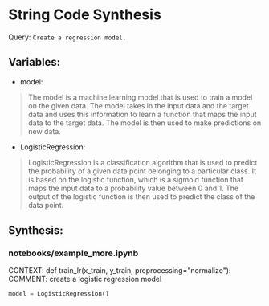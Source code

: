 # String Code Synthesis
Query: `Create a regression model.`
## Variables:
- model:<br>
>The model is a machine learning model that is used to train a model on the given data. The model takes in the input data and the target data and uses this information to learn a function that maps the input data to the target data. The model is then used to make predictions on new data.
- LogisticRegression:<br>
>LogisticRegression is a classification algorithm that is used to predict the probability of a given data point belonging to a particular class. It is based on the logistic function, which is a sigmoid function that maps the input data to a probability value between 0 and 1. The output of the logistic function is then used to predict the class of the data point.
## Synthesis:
### notebooks/example_more.ipynb
CONTEXT: def train_lr(x_train, y_train, preprocessing="normalize"): COMMENT: create a logistic regression model
```python
model = LogisticRegression()
```

